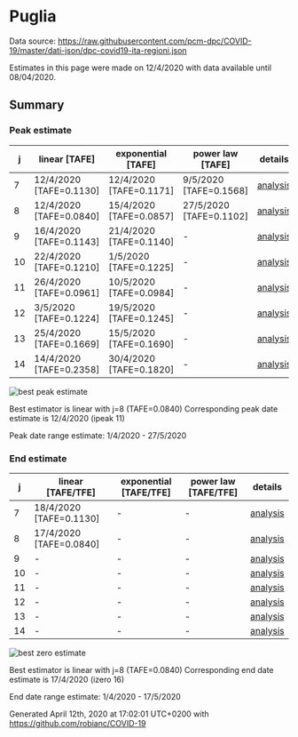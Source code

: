 # Puglia


Data source: https://raw.githubusercontent.com/pcm-dpc/COVID-19/master/dati-json/dpc-covid19-ita-regioni.json

Estimates in this page were made on 12/4/2020 with data available until 08/04/2020.


## Summary 

### Peak estimate 
|j|linear [TAFE]|exponential [TAFE]|power law [TAFE]|details|
|---|----|-----------|---------|-------|
|7|12/4/2020 [TAFE=0.1130]|12/4/2020 [TAFE=0.1171]|9/5/2020 [TAFE=0.1568]|[analysis](COVID-19_puglia_j7_2020-04-08.md)|
|8|12/4/2020 [TAFE=0.0840]|15/4/2020 [TAFE=0.0857]|27/5/2020 [TAFE=0.1102]|[analysis](COVID-19_puglia_j8_2020-04-08.md)|
|9|16/4/2020 [TAFE=0.1143]|21/4/2020 [TAFE=0.1140]|-|[analysis](COVID-19_puglia_j9_2020-04-08.md)|
|10|22/4/2020 [TAFE=0.1210]|1/5/2020 [TAFE=0.1225]|-|[analysis](COVID-19_puglia_j10_2020-04-08.md)|
|11|26/4/2020 [TAFE=0.0961]|10/5/2020 [TAFE=0.0984]|-|[analysis](COVID-19_puglia_j11_2020-04-08.md)|
|12|3/5/2020 [TAFE=0.1224]|19/5/2020 [TAFE=0.1245]|-|[analysis](COVID-19_puglia_j12_2020-04-08.md)|
|13|25/4/2020 [TAFE=0.1669]|15/5/2020 [TAFE=0.1690]|-|[analysis](COVID-19_puglia_j13_2020-04-08.md)|
|14|14/4/2020 [TAFE=0.2358]|30/4/2020 [TAFE=0.1820]|-|[analysis](COVID-19_puglia_j14_2020-04-08.md)|

![best peak estimate](COVID-19_puglia_j8_2020-04-08.png)

Best estimator is linear with j=8 (TAFE=0.0840)
Corresponding peak date estimate is 12/4/2020 (ipeak 11)


Peak date range estimate: 1/4/2020 - 27/5/2020

### End estimate 
|j|linear [TAFE/TFE]|exponential [TAFE/TFE]|power law [TAFE/TFE]|details|
|---|----|-----------|---------|-------|
|7|18/4/2020 [TAFE=0.1130]|-|-|[analysis](COVID-19_puglia_j7_2020-04-08.md)|
|8|17/4/2020 [TAFE=0.0840]|-|-|[analysis](COVID-19_puglia_j8_2020-04-08.md)|
|9|-|-|-|[analysis](COVID-19_puglia_j9_2020-04-08.md)|
|10|-|-|-|[analysis](COVID-19_puglia_j10_2020-04-08.md)|
|11|-|-|-|[analysis](COVID-19_puglia_j11_2020-04-08.md)|
|12|-|-|-|[analysis](COVID-19_puglia_j12_2020-04-08.md)|
|13|-|-|-|[analysis](COVID-19_puglia_j13_2020-04-08.md)|
|14|-|-|-|[analysis](COVID-19_puglia_j14_2020-04-08.md)|

![best zero estimate](COVID-19_puglia_j8_2020-04-08.png)

Best estimator is linear with j=8 (TAFE=0.0840)
Corresponding end date estimate is 17/4/2020 (izero 16)


End date range estimate: 1/4/2020 - 17/5/2020

Generated April 12th, 2020 at 17:02:01 UTC+0200 with https://github.com/robianc/COVID-19
